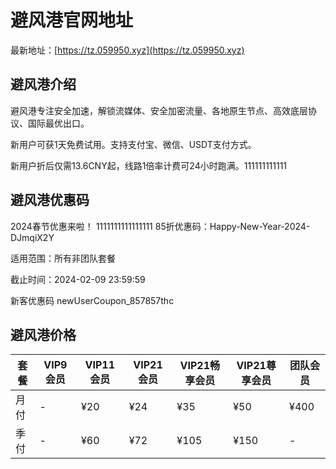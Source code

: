 # 避风港官网地址

最新地址：[https://tz.059950.xyz](https://tz.059950.xyz)

## 避风港介绍

避风港专注安全加速，解锁流媒体、安全加密流量、各地原生节点、高效底层协议、国际最优出口。

新用户可获1天免费试用。支持支付宝、微信、USDT支付方式。

新用户折后仅需13.6CNY起，线路1倍率计费可24小时跑满。111111111111

## 避风港优惠码

2024春节优惠来啦！
1111111111111111
85折优惠码：Happy-New-Year-2024-DJmqiX2Y

适用范围：所有非团队套餐

截止时间：2024-02-09 23:59:59

新客优惠码 newUserCoupon_857857thc

## 避风港价格

|套餐|VIP9会员|VIP11会员|VIP21会员|VIP21畅享会员|VIP21尊享会员|团队会员|
|----|----|----|----|----|----|----|
|月付|-|¥20|¥24|¥35|¥50|¥400|
|季付|-|¥60|¥72|¥105|¥150|-|
